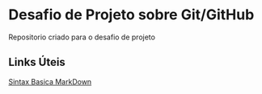 # Desafio de Projeto sobre Git/GitHub
Repositorio criado para o desafio de projeto
## Links Úteis
[Sintax Basica MarkDown](https://www.markdownguide.org/basic-syntax/)
